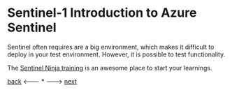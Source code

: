 # Sentinel-1 Introduction to Azure Sentinel

Sentinel often requires are a big environment, which makes it difficult to deploy in your test environment. However, it is possible to test functionality.

The [Sentinel Ninja training](https://techcommunity.microsoft.com/t5/microsoft-sentinel-blog/become-a-microsoft-sentinel-ninja-the-complete-level-400/ba-p/1246310) is an awesome place to start your learnings.

[back](../Security.md) <--- * ---> [next](./Sentinel-path2.md)